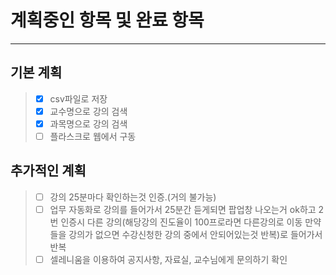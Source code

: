 # 계획중인 항목 및 완료 항목
<hr/>

## 기본 계획
> - [X] csv파일로 저장
> - [X] 교수명으로 강의 검색 
> - [X] 과목명으로 강의 검색
> - [ ] 플라스크로 웹에서 구동

## 추가적인 계획
> - [ ] 강의 25분마다 확인하는것 인증.(거의 불가능)
> - [ ] 업무 자동화로 강의를 들어가서 25분간 듣게되면 팝업창 나오는거 ok하고 2번 인증시 다른 강의(해당강의 진도율이 100프로라면 다른강의로 이동 만약 들을 강의가 없으면 수강신청한 강의 중에서 안되어있는것 반복)로 들어가서 반복
> - [ ] 셀레니움을 이용하여 공지사항, 자료실, 교수님에게 문의하기 확인
